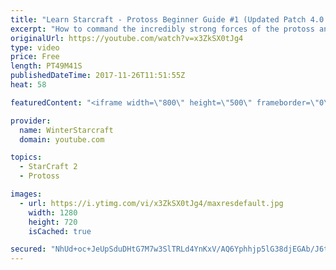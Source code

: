 ```yaml
---
title: "Learn Starcraft - Protoss Beginner Guide #1 (Updated Patch 4.0 FREE TO PLAY)"
excerpt: "How to command the incredibly strong forces of the protoss and cover weaknesses against the other inferior races. Updated for patch 4.0! This guide is not intended for COMPLETELY new players, but those who have played several games/campaign missions and grasp the very basics."
originalUrl: https://youtube.com/watch?v=x3ZkSX0tJg4
type: video
price: Free
length: PT49M41S
publishedDateTime: 2017-11-26T11:51:55Z
heat: 58

featuredContent: "<iframe width=\"800\" height=\"500\" frameborder=\"0\" src=\"https://www.youtube.com/embed/x3ZkSX0tJg4\" allow=\"accelerometer; autoplay; encrypted-media; gyroscope; picture-in-picture\" allowfullscreen></iframe>"

provider:
  name: WinterStarcraft
  domain: youtube.com

topics:
  - StarCraft 2
  - Protoss

images:
  - url: https://i.ytimg.com/vi/x3ZkSX0tJg4/maxresdefault.jpg
    width: 1280
    height: 720
    isCached: true

secured: "NhUd+oc+JeUpSduDHtG7M7w3SlTRLd4YnKxV/AQ6Yphhjp5lG38djEGAb/J6t59ZbQhOY8mLjFn9El9kE8HBK8+IX+nPUXc8vrdaT2ET5K/RevuuHXRnEg+Y+UGXMBMl90g++/i+2gOSUlI6UrNOelrBKXu71Nuyw7ynKWU7YnGx9NO1GksiS+6U2tl51JKDyL17luSSEn1T2j35qrqnGQHVeI5c1RUaKnYNJ1VYBY06QxV7uf9/mJA43JmjahzkxOOxdhHMTA3KnojhjRZS/oX0V7KREHT9Ykh7QrNapHrtYCrqqZ4yBgXeSuZ9NQyjPZ9AYbKD75v3HmyKyxu5dQlsEFZAR7vh0UdhGGF4S1DNXEPuzrM+zWg9DSehW0p2fefjPQ3yuNqSeeKTomw+h1hIR9YjFShN+z1KlPIWKU6/6w5njXK28E2UV7puuCt+;LtcEVRKynvd7enuIU1fNXg=="
---
```


